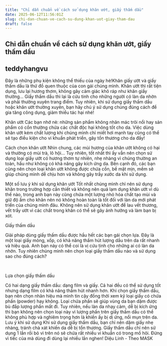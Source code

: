 ```yaml
---
title: "Chỉ dẫn chuẩn về cách sử dụng khăn ướt, giấy thấm dầu"
date: 2025-06-12T11:56:01Z
slug: chi-dan-chuan-ve-cach-su-dung-khan-uot-giay-tham-dau
draft: false
---
```


## Chỉ dẫn chuẩn về cách sử dụng khăn ướt, giấy thấm dầu

## teddyhangvu

Đây là những phụ kiện không thể thiếu của ngày hè!​Khăn giấy ướt và giấy thấm dầu là thứ đồ quen thuộc của con gái chúng mình. Khăn ướt thì rất tiện dụng, lưu lại hương thơm, không gây cảm giác khô ráp như khăn giấy thường… Giấy thấm dầu thì lại là cứu tinh cho những người có làn da nhờn và phải thường xuyên trang điểm. Tuy nhiên, khi sử dụng giấy thấm dầu hoặc khăn ướt thường xuyên, bạn hãy chú ý sử dụng chúng đúng cách để gia tăng công dụng, giảm thiểu tác hại nhé!
 
 
Khăn ướt
Các bạn nhớ nè: những sản phẩm không nhãn mác trôi nổi hay sản phẩm có cồn thường chứa các chất độc hại không tốt cho da. Việc dùng khăn ướt kém chất lượng khi chúng mình chỉ miết hơi mạnh tay cũng có thể sẽ tạo điều kiện cho vi khuẩn phát triển, gây tổn thương cho da đấy!
 ​​ 
 
Cách chọn khăn ướt
Nhìn chung, các mùi hương của khăn ướt không có hại và thường có mùi trà, lô hội… Tuy nhiên, tốt nhất thì ấy vẫn nên chọn sử dụng loại giấy ướt có hương thơm tự nhiên, nhẹ nhàng vì chúng thường an toàn, hầu như không có khả năng gây kích ứng da. Bên cạnh đó, các bạn cũng nên chọn loại khăn ướt không được chứa cồn, bề mặt mịn, mềm sẽ giúp chúng mình dễ chịu hơn và không gây trầy xước da khi sử dụng.
 
Một số lưu ý khi sử dụng khăn ướt
Tốt nhất chúng mình chỉ nên sử dụng khăn trong trường hợp cần thiết và không nên quá lạm dụng khăn ướt vì dù thế nào, trong anh bạn này cũng chứa một lượng nhỏ hóa chất tạo mùi và giữ độ ẩm cho khăn nên nó không hoàn toàn là tốt đối với làn da mới phát triển của chúng mình đâu.
Không nên sử dụng khăn ướt để lau vết thương, vết trầy ướt vì các chất trong khăn có thể sẽ gây ảnh hưởng và làm bạn bị xót.
 
Giấy thấm dầu
 
Giải pháp dùng giấy thấm dầu được hầu hết các bạn gái chọn lựa. Đây là một loại giấy mỏng, xốp, có khả năng thấm hút lượng dầu trên da rất nhanh và hiệu quả. Anh bạn này có thể coi là vị cứu tinh cho những ai có làn da nhờn. Tuy nhiên chúng mình nên chọn loại giấy thấm dầu nào và sử dụng sao cho đúng cách?
 
​ 
 
Lựa chọn  giấy thấm dầu
 
Có hai dạng giấy thấm dầu: dạng film và giấy. Cả hai đều có thể sử dụng tốt nhưng dạng film có khả năng thấm hút nhanh hơn. Khi chọn giấy thấm dầu, bạn nên chọn nhãn hiệu mà mình tin cậy đồng thời xem kỹ loại giấy có chứa phấn (powder) hay không. Loại chứa phấn sẽ giúp vùng da bạn dặm được bù đắp lượng phấn mất đi. Tuy nhiên, nếu làn da nhạy cảm, dễ bị kích ứng thì bạn không nên chọn loại này vì lượng phấn trên giấy thấm dầu có thể không phù hợp và nghiêm trọng hơn là khiến ấy bị dị ứng, nổi mụn trên da.
Lưu ý khi sử dụng
Khi sử dụng giấy thấm dầu, bạn chỉ nên dặm giấy nhẹ nhàng, tránh chà xát khiến da dễ bị tổn thương. Giấy thấm dầu chỉ nên sử dụng 1 lần rồi bỏ vì trên nó sẽ chứa rất nhiều vi khuẩn có trong mồ hôi. Đừng vì tiếc của mà dùng đi dùng lại nhiều lần nghen!
Diệu Linh - Theo MASK​​
